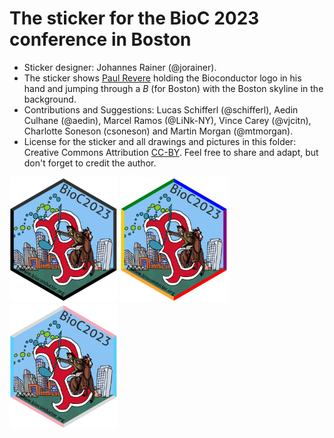 # The sticker for the BioC 2023 conference in Boston

* Sticker designer: Johannes Rainer (@jorainer).
* The sticker shows [Paul Revere](https://en.wikipedia.org/wiki/Paul_Revere)
  holding the Bioconductor logo in his hand and jumping through a *B* (for
  Boston) with the Boston skyline in the background.
* Contributions and Suggestions: Lucas Schifferl (@schifferl), Aedin Culhane
  (@aedin), Marcel Ramos (@LiNk-NY), Vince Carey (@vjcitn), Charlotte Soneson
  (csoneson) and Martin Morgan (@mtmorgan).
* License for the sticker and all drawings and pictures in this folder: Creative
  Commons Attribution
  [CC-BY](https://creativecommons.org/licenses/by/2.0/). Feel free to share and
  adapt, but don't forget to credit the author.

<img src="./BioC2023.png" height="200">
<img src="./BioC2023-a.png" height="200">
<img src="./BioC2023-b.png" height="200">


